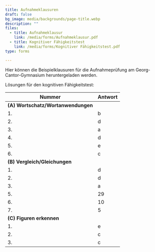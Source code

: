 ```yaml
---
title: Aufnahmeklausuren
draft: false
bg_image: media/backgrounds/page-title.webp
description: ""
files:
  - title: Aufnahmeklausur
    link: /media/forms/Aufnahmeklausur.pdf
  - title: Kognitiver Fähigkeitstest
    link: /media/forms/Kognitiver Fähigkeitstest.pdf
type: forms

---
```

Hier können die Beispielklausuren für die Aufnahmeprüfung am Georg-Cantor-Gymnasium heruntergeladen werden.

Lösungen für den kognitiven Fähigkeitstest:

|Nummer|Antwort|
|---|---|
|**(A) Wortschatz/Wortanwendungen**| |
|1.|b|
|2.|d|
|3.|a|
|4.|d|
|5.|e|
|6.|c|
|**(B) Vergleich/Gleichungen**| |
|1.|d|
|2.|d|
|3.|a|
|5.|29|
|6.|10|
|7.|5|
|**(C) Figuren erkennen**| |
|1.|e|
|2.|c|
|3.|c|
